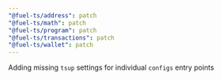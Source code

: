 ```yaml
---
"@fuel-ts/address": patch
"@fuel-ts/math": patch
"@fuel-ts/program": patch
"@fuel-ts/transactions": patch
"@fuel-ts/wallet": patch
---
```


Adding missing `tsup` settings for individual `configs` entry points
